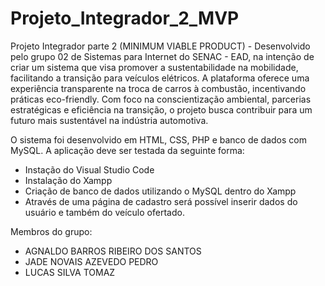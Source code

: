 # Projeto_Integrador_2_MVP
Projeto Integrador parte 2 (MINIMUM VIABLE PRODUCT) - Desenvolvido pelo grupo 02 de Sistemas para Internet do SENAC - EAD, na intenção de criar um sistema que visa promover a sustentabilidade na mobilidade, facilitando a transição para veículos elétricos. A plataforma oferece uma experiência transparente na troca de carros à combustão, incentivando práticas eco-friendly. Com foco na conscientização ambiental, parcerias estratégicas e eficiência na transição, o projeto busca contribuir para um futuro mais sustentável na indústria automotiva.

O sistema foi desenvolvido em HTML, CSS, PHP e banco de dados com MySQL. A aplicação deve ser testada da seguinte forma:

- Instação do Visual Studio Code
- Instalação do Xampp
- Criação de banco de dados utilizando o MySQL dentro do Xampp
- Através de uma página de cadastro será possível inserir dados do usuário e também do veículo ofertado.

Membros do grupo: 
- AGNALDO BARROS RIBEIRO DOS SANTOS
- JADE NOVAIS AZEVEDO PEDRO
- LUCAS SILVA TOMAZ
